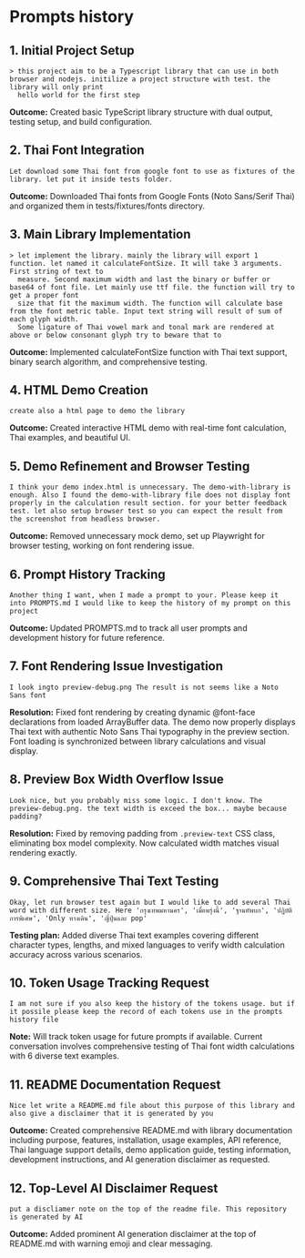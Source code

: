 # Prompts history

## 1. Initial Project Setup
```
> this project aim to be a Typescript library that can use in both browser and nodejs. initilize a project structure with test. the library will only print 
  hello world for the first step
```

**Outcome:** Created basic TypeScript library structure with dual output, testing setup, and build configuration.

## 2. Thai Font Integration
```
Let download some Thai font from google font to use as fixtures of the library. let put it inside tests folder.
```

**Outcome:** Downloaded Thai fonts from Google Fonts (Noto Sans/Serif Thai) and organized them in tests/fixtures/fonts directory.

## 3. Main Library Implementation
```
> let implement the library. mainly the library will export 1 function. let named it calculateFontSize. It will take 3 arguments. First string of text to 
  measure. Second maximum width and last the binary or buffer or base64 of font file. Let mainly use ttf file. the function will try to get a proper font 
  size that fit the maximum width. The function will calculate base from the font metric table. Input text string will result of sum of each glyph width. 
  Some ligature of Thai vowel mark and tonal mark are rendered at above or below consonant glyph try to beware that to
```

**Outcome:** Implemented calculateFontSize function with Thai text support, binary search algorithm, and comprehensive testing.

## 4. HTML Demo Creation
```
create also a html page to demo the library
```

**Outcome:** Created interactive HTML demo with real-time font calculation, Thai examples, and beautiful UI.

## 5. Demo Refinement and Browser Testing
```
I think your demo index.html is unnecessary. The demo-with-library is enough. Also I found the demo-with-library file does not display font properly in the calculation result section. for your better feedback test. let also setup browser test so you can expect the result from the screenshot from headless browser.
```

**Outcome:** Removed unnecessary mock demo, set up Playwright for browser testing, working on font rendering issue.

## 6. Prompt History Tracking
```
Another thing I want, when I made a prompt to your. Please keep it into PROMPTS.md I would like to keep the history of my prompt on this project
```

**Outcome:** Updated PROMPTS.md to track all user prompts and development history for future reference.

## 7. Font Rendering Issue Investigation
```
I look ingto preview-debug.png The result is not seems like a Noto Sans font
```

**Resolution:** Fixed font rendering by creating dynamic @font-face declarations from loaded ArrayBuffer data. The demo now properly displays Thai text with authentic Noto Sans Thai typography in the preview section. Font loading is synchronized between library calculations and visual display.

## 8. Preview Box Width Overflow Issue
```
Look nice, but you probably miss some logic. I don't know. The preview-debug.png. the text width is exceed the box... maybe because padding?
```

**Resolution:** Fixed by removing padding from `.preview-text` CSS class, eliminating box model complexity. Now calculated width matches visual rendering exactly.

## 9. Comprehensive Thai Text Testing
```
Okay, let run browser test again but I would like to add several Thai word with different size. Here 'กรุงเทพมหานคร', 'เมื่อพรุ่งนี้', 'ฐานทัพบก', 'ปฎิบัติการพิเศษ', 'Only ทางเดิน', 'ญี่ปุ่นและ pop'
```

**Testing plan:** Added diverse Thai text examples covering different character types, lengths, and mixed languages to verify width calculation accuracy across various scenarios.

## 10. Token Usage Tracking Request
```
I am not sure if you also keep the history of the tokens usage. but if it possile please keep the record of each tokens use in the prompts history file
```

**Note:** Will track token usage for future prompts if available. Current conversation involves comprehensive testing of Thai font width calculations with 6 diverse text examples.

## 11. README Documentation Request
```
Nice let write a README.md file about this purpose of this library and also give a disclaimer that it is generated by you
```

**Outcome:** Created comprehensive README.md with library documentation including purpose, features, installation, usage examples, API reference, Thai language support details, demo application guide, testing information, development instructions, and AI generation disclaimer as requested.

## 12. Top-Level AI Disclaimer Request
```
put a discliamer note on the top of the readme file. This repository is generated by AI
```

**Outcome:** Added prominent AI generation disclaimer at the top of README.md with warning emoji and clear messaging.